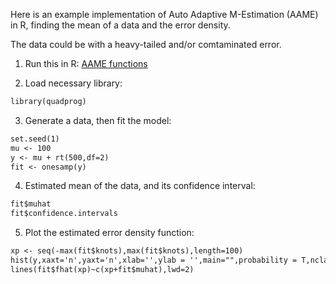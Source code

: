 Here is an example implementation of Auto Adaptive M-Estimation (AAME) in R, finding the mean of a data and the error density.

The data could be with a heavy-tailed and/or comtaminated error.

1. Run this in R: [AAME functions](functions_aame.r)

2. Load necessary library:
```markdown
library(quadprog)
```

3. Generate a data, then fit the model:
```markdown
set.seed(1)
mu <- 100
y <- mu + rt(500,df=2)
fit <- onesamp(y)
```

4. Estimated mean of the data, and its confidence interval:
```markdown
fit$muhat 
fit$confidence.intervals 
```

5. Plot the estimated error density function:
```markdown
xp <- seq(-max(fit$knots),max(fit$knots),length=100)
hist(y,xaxt='n',yaxt='n',xlab='',ylab = '',main="",probability = T,nclass = 100)
lines(fit$fhat(xp)~c(xp+fit$muhat),lwd=2)
```
